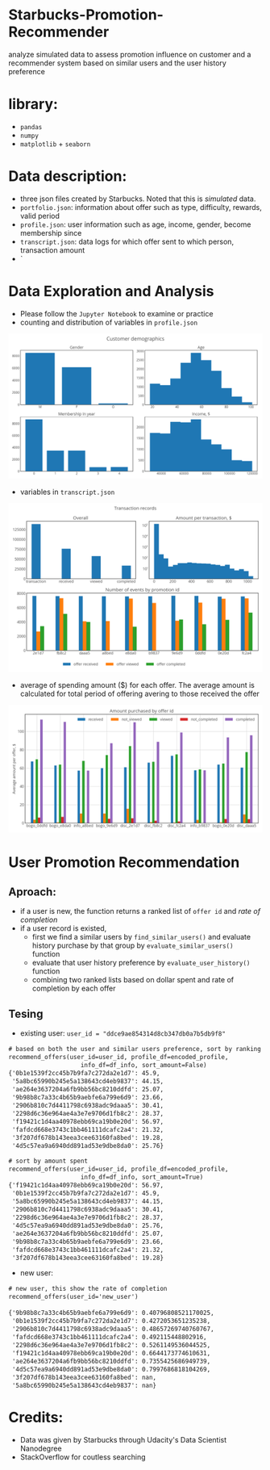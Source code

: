 # Starbucks-Promotion-Recommender
analyze simulated data to assess promotion influence on customer and a recommender system based on similar users and the user history preference

# library:
- `pandas`
- `numpy`
- `matplotlib` + `seaborn`

# Data description:
- three json files created by Starbucks. Noted that this is *simulated* data.
- `portfolio.json`: information about offer such as type, difficulty, rewards, valid period
- `profile.json`: user information such as age, income, gender, become membership since
- `transcript.json`: data logs for which offer sent to which person, transaction amount
- `

# Data Exploration and Analysis
- Please follow the `Jupyter Notebook` to examine or practice
- counting and distribution of variables in `profile.json`
<p>
  <img src='./img/profile.png'>
</p>

- variables in `transcript.json`
<p>
  <img src='./img/transaction.png'>
</p>

- average of spending amount ($) for each offer. The average amount is calculated for total period of offering avering to those received the offer
<p>
  <img src='./img/count_event.png'>
</p>

# User Promotion Recommendation
## Aproach:
- if a user is new, the function returns a ranked list of `offer id` and *rate of completion*
- if a user record is existed, 
    - first we find a similar users by `find_similar_users()` and evaluate history purchase by that group by `evaluate_similar_users()` function
    - evaluate that user history preference by `evaluate_user_history()` function
    - combining two ranked lists based on dollar spent and rate of completion by each offer

## Tesing
- existing user:
`user_id = "ddce9ae854314d8cb347db0a7b5db9f8"`
```
# based on both the user and similar users preference, sort by ranking
recommend_offers(user_id=user_id, profile_df=encoded_profile, 
                    info_df=df_info, sort_amount=False)
{'0b1e1539f2cc45b7b9fa7c272da2e1d7': 45.9,
 '5a8bc65990b245e5a138643cd4eb9837': 44.15,
 'ae264e3637204a6fb9bb56bc8210ddfd': 25.07,
 '9b98b8c7a33c4b65b9aebfe6a799e6d9': 23.66,
 '2906b810c7d4411798c6938adc9daaa5': 30.41,
 '2298d6c36e964ae4a3e7e9706d1fb8c2': 28.37,
 'f19421c1d4aa40978ebb69ca19b0e20d': 56.97,
 'fafdcd668e3743c1bb461111dcafc2a4': 21.32,
 '3f207df678b143eea3cee63160fa8bed': 19.28,
 '4d5c57ea9a6940dd891ad53e9dbe8da0': 25.76}                
```
```
# sort by amount spent
recommend_offers(user_id=user_id, profile_df=encoded_profile, 
                    info_df=df_info, sort_amount=True)
{'f19421c1d4aa40978ebb69ca19b0e20d': 56.97,
 '0b1e1539f2cc45b7b9fa7c272da2e1d7': 45.9,
 '5a8bc65990b245e5a138643cd4eb9837': 44.15,
 '2906b810c7d4411798c6938adc9daaa5': 30.41,
 '2298d6c36e964ae4a3e7e9706d1fb8c2': 28.37,
 '4d5c57ea9a6940dd891ad53e9dbe8da0': 25.76,
 'ae264e3637204a6fb9bb56bc8210ddfd': 25.07,
 '9b98b8c7a33c4b65b9aebfe6a799e6d9': 23.66,
 'fafdcd668e3743c1bb461111dcafc2a4': 21.32,
 '3f207df678b143eea3cee63160fa8bed': 19.28}
```
- new user:
```
# new user, this show the rate of completion 
recommend_offers(user_id='new_user')

{'9b98b8c7a33c4b65b9aebfe6a799e6d9': 0.40796808521170025,
 '0b1e1539f2cc45b7b9fa7c272da2e1d7': 0.4272053651235238,
 '2906b810c7d4411798c6938adc9daaa5': 0.48657269740760767,
 'fafdcd668e3743c1bb461111dcafc2a4': 0.492115448802916,
 '2298d6c36e964ae4a3e7e9706d1fb8c2': 0.5261149536044525,
 'f19421c1d4aa40978ebb69ca19b0e20d': 0.6644173774610631,
 'ae264e3637204a6fb9bb56bc8210ddfd': 0.7355425686949739,
 '4d5c57ea9a6940dd891ad53e9dbe8da0': 0.7997686818104269,
 '3f207df678b143eea3cee63160fa8bed': nan,
 '5a8bc65990b245e5a138643cd4eb9837': nan}

```

# Credits:
- Data was given by Starbucks through Udacity's Data Scientist Nanodegree
- StackOverflow for coutless searching


